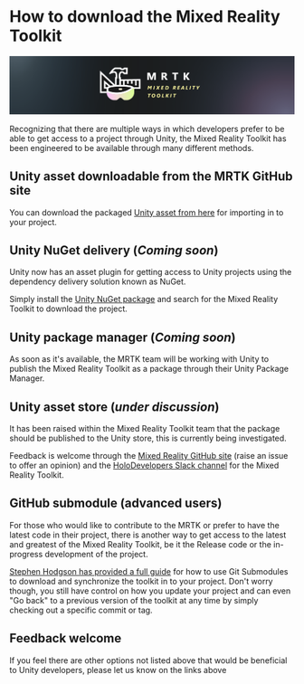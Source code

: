 # How to download the Mixed Reality Toolkit

![](../Documentation/Images/MRTK_Logo_Rev.png)

Recognizing that there are multiple ways in which developers prefer to be able to get access to a project through Unity, the Mixed Reality Toolkit has been engineered to be available through many different methods.

## Unity asset downloadable from the MRTK GitHub site

You can download the packaged [Unity asset from here](https://github.com/Microsoft/MixedRealityToolkit-Unity/releases) for importing in to your project.

## Unity NuGet delivery (*Coming soon*)

Unity now has an asset plugin for getting access to Unity projects using the dependency delivery solution known as NuGet.

Simply install the [Unity NuGet package](https://assetstore.unity.com/packages/tools/utilities/nuget-for-unity-104640) and search for the Mixed Reality Toolkit to download the project.

## Unity package manager (*Coming soon*)

As soon as it's available, the MRTK team will be working with Unity to publish the Mixed Reality Toolkit as a package through their Unity Package Manager.

## Unity asset store (*under discussion*)

It has been raised within the Mixed Reality Toolkit team that the package should be published to the Unity store, this is currently being investigated.  

Feedback is welcome through the [Mixed Reality GitHub site](https://github.com/Microsoft/MixedRealityToolkit-Unity/issues) (raise an issue to offer an opinion) and the [HoloDevelopers Slack channel](https://holodevelopersslack.azurewebsites.net/) for the Mixed Reality Toolkit.

## GitHub submodule (advanced users)

For those who would like to contribute to the MRTK or prefer to have the latest code in their project, there is another way to get access to the latest and greatest of the Mixed Reality Toolkit, be it the Release code or the in-progress development of the project.

[Stephen Hodgson has provided a full guide](https://www.rageagainstthepixel.com/expert-import-mrtk/) for how to use Git Submodules to download and synchronize the toolkit in to your project.
Don't worry though, you still have control on how you update your project and can even "Go back" to a previous version of the toolkit at any time by simply checking out a specific commit or tag.



## Feedback welcome
If you feel there are other options not listed above that would be beneficial to Unity developers, please let us know on the links above
